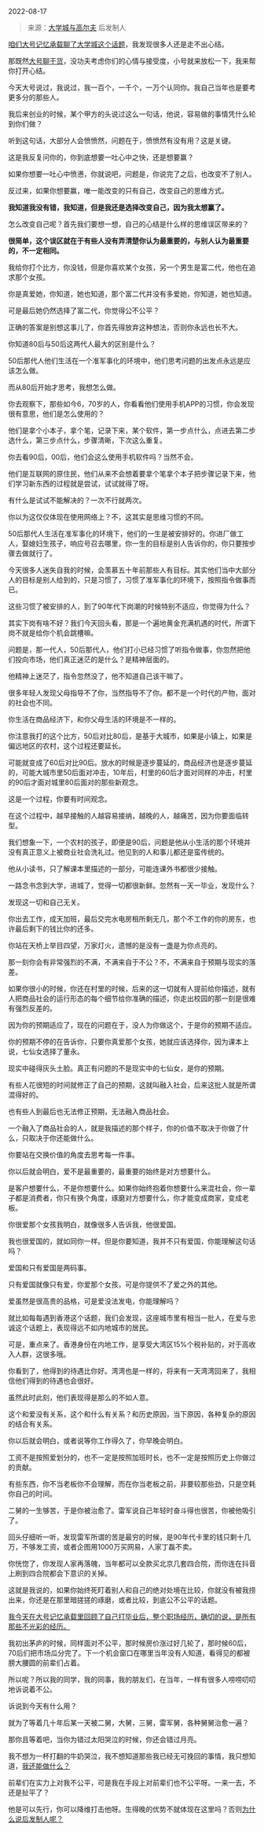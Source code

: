 2022-08-17

> 来源：[大学城与高尔夫](http://mp.weixin.qq.com/s?__biz=MzU3NDc5Nzc0NQ==&mid=2247519760&idx=1&sn=53dbd18a1704f44dd31447c414fc8df0&chksm=fd2e2cceca59a5d808b97065f757a03a993f787f53c68038aac650b29fcb1e5beb5419c5bd49&scene=27#wechat_redirect)
> 后发制人

[咱们大号记忆承载聊了大学城这个话题](http://mp.weixin.qq.com/s?__biz=MzU0MjYwNDU2Mw==&mid=2247507339&idx=1&sn=1da273ca6f7694bd9240229b308d6dd4&chksm=fb1ab1f7cc6d38e171704aaa9733934657795707ddb0094fc67768f22c2309713c0d5169a42b&scene=21#wechat_redirect)，我发现很多人还是走不出心结。

  

那既然[大号聊干货](http://mp.weixin.qq.com/s?__biz=MzU0MjYwNDU2Mw==&mid=2247507339&idx=1&sn=1da273ca6f7694bd9240229b308d6dd4&chksm=fb1ab1f7cc6d38e171704aaa9733934657795707ddb0094fc67768f22c2309713c0d5169a42b&scene=21#wechat_redirect)，没功夫考虑你们的心情与接受度，小号就来放松一下，我来帮你打开心结。  

  

今天大号说过，我说过，我一百个，一千个，一万个认同你。我自己当年也是要考更多分的那些人。

  

我后来创业的时候，某个甲方的头说过这么一句话，他说，容易做的事情凭什么轮到你们做？  

  

听到这句话，大部分人会愤愤然，问题在于，愤愤然有没有用？这是关键。  

  

这是我反复问你的，你到底想要一吐心中之快，还是想要赢？

  

如果你想要一吐心中愤懑，你就说吧，问题是，你说完了之后，也改变不了别人。  

  

反过来，如果你想要赢，唯一能改变的只有自己，改变自己的思维方式。

  

 **我知道我没有错，我知道，但是我还是选择改变自己，因为我太想赢了。**

  

怎么改变自己呢？首先我们要想一想，自己的心结是什么样的思维误区带来的？

  

 **很简单，这个误区就在于有些人没有弄清楚你认为最重要的，与别人认为最重要的，不一定相同。**

  

我给你打个比方，你没钱，但是你喜欢某个女孩，另一个男生是富二代，他也在追求那个女孩。  

  

你是真爱她，你知道，她也知道，那个富二代并没有多爱她，你知道，她也知道。

  

可是最后她仍然选择了富二代，你觉得公不公平？

  

正确的答案是别想这事儿了，你首先得放弃这种想法，否则你永远也长不大。  

  

你知道80后与50后这两代人最大的区别是什么？

  

50后那代人他们生活在一个准军事化的环境中，他们思考问题的出发点永远是应该怎么做。  

  

而从80后开始才思考，我想怎么做。  

  

你去观察下，那些如今6，70岁的人，你看看他们使用手机APP的习惯，你会发现很有意思，他们是怎么使用的？  

  

他们是拿个小本子，拿个笔，记录下来，某个软件，第一步点什么，点进去第二步选什么，第三步点什么，步骤清晰，下次这么重复。

  

你去看90后，00后，他们会这么使用手机软件吗？当然不会。  

  

他们是互联网的原住民，他们从来不会想着要拿个笔拿个本子把步骤记录下来，他们学习新东西的过程就是尝试，试试就得了呀。

  

有什么是试试不能解决的？一次不行就两次。  

  

你以为这仅仅体现在使用网络上？不，这其实是思维习惯的不同。

  

50后那代人生活在准军事化的环境下，他们的一生是被安排好的。你进厂做工人，娶媳妇生孩子，响应号召去哪里，你一生的目标是别人告诉你的，你只要按步骤去做就行了。

  

今天很多人迷失自我的时候，会羡慕五十年前那些人有目标。其实他们当中大部分人的目标是别人给到的，只是习惯了，习惯了准军事化的环境下，按照指令做事而已。

  

这些习惯了被安排的人，到了90年代下岗潮的时候特别不适应，你觉得为什么？  

  

其实下岗有啥不好？我们今天回头看，那是一个遍地黄金充满机遇的时代，所谓下岗不就是给你个机会跳槽嘛。

  

问题是，那一代人，50后那代人，他们打小已经习惯了听指令做事，你忽然把他们投向市场，他们真正迷茫的是什么？是精神层面的。

  

他精神上迷茫了，指令忽然没了，他不知道自己该干嘛了。  

  

很多年轻人发现父母指导不了你，当然指导不了你。都不是一个时代的产物，面对的社会也不同。  

  

你生活在商品经济下，和你父母生活的环境是不一样的。

  

你注意我打的这个比方，50后对比80后，是基于大城市，如果是小镇上，如果是偏远地区的农村，这个过程还要延长。  

  

可能就变成了60后对比90后。放水的时候是逐步蔓延的，商品经济也是逐步蔓延的，可能大城市里50后面对冲击，10年后，村里的60后才面对同样的冲击，村里的90后才面对城里80后面对的那些新观念。

  

这是一个过程，你要有时间观念。

  

在这个过程中，越早接触的人越容易接纳，越晚的人，越痛苦，因为你要面临转型。

  

我们想象一下，一个农村的孩子，即便是90后，问题是他从小生活的那个环境并没有真正意义上被商业社会洗礼过。他见到的人和事儿都还是蛮传统的。  

  

他从小读书，只了解课本里描述的一部分，可能连课外书都很少接触。

  

一路念书念到大学，进城了，觉得一切都很新鲜。忽然有一天一毕业，发现什么？  

  

发现这一切和自己无关。

  

你出去工作，成天加班，最后交完水电房租所剩无几，那个不工作的你的房东，也许最后剩下的钱比你的还多。  

  

你站在天桥上举目四望，万家灯火，遗憾的是没有一盏是为你点亮的。

  

那一刻你会有非常强烈的不满，不满来自于不公？不，不满来自于预期与现实的落差。  

  

如果你很小的时候，你还在村里的时候，后来的这一切就有人提前给你描述，就有人把商品社会的运行形态的每个细节给你准确的描述，你走出校园的那一刻是很难有强烈反差的。

  

因为你的预期适应了，现在的问题在于，没人为你做这个，于是你的预期不适应。

  

你的预期不停的在告诉你，只要你真爱那个女孩，她就应该选择你，因为课本上说，七仙女选择了董永。  

  

现实中碰得灰头土脸。真正有问题的不是现实中的七仙女，是你的预期。

  

有些人花很短的时间就修正了自己的预期，这就叫融入社会，后来这批人就是所谓混得好的。  

  

也有些人到最后也无法修正预期，无法融入商品社会。

  

一个融入了商品社会的人，就是我描述的那个样子，你的价值不取决于你做了什么，只取决于你还能做什么。  

  

你要站在交换价值的角度去思考每一件事。  

  

你以后就会明白，爱不是最重要的，最重要的始终是对方想要什么。  

  

是客户想要什么，不是你想要什么。如果你始终抱着你想要什么来混社会，你一辈子都是消费者，你只有换个角度，琢磨对方想要什么，你才能变成商家，变成老板。  

  

你很爱那个女孩我明白，就像很多人告诉我，他很爱国。  

  

我也很爱国的，就如同你一样。但是你要知道，我并不只有爱国，你能理解这句话吗？  

  

爱国和只有爱国是两码事。  

  

只有爱国就像只有爱，你爱那个女孩，可是你提供不了爱之外的其他。  

  

爱虽然是很高贵的品格，可是爱没法发电，你能理解吗？  

  

就比如每每遇到香港这个话题，我们会发现，这座城市里有相当一批人，在爱与忠诚这个话题上，表现得远不如内地城市的居民。  

  

可是，重点来了。香港身份在内地工作，是享受大湾区15%个税补贴的，对于高收入人群，这很多哦。

  

你看到了，他得到的待遇比你好。湾湾也是一样的，将来有一天湾湾回来了，我相信他们得到的待遇也会很好。  

  

虽然此时此刻，他们表现得是那么的不如人意。

  

这个和爱没有关系，这个和什么有关系？和历史原因，当下原因，各种复杂的原因的结合有关系。  

  

你以后就会明白，或者说等你工作得久了，你早晚会明白。  

  

工资不是按照爱划分的，也不一定是按照加班时长，也不一定是按照历史上你做过的贡献。

  

有些东西，你不当老板你不会理解，而在你当老板之前，非要较那些劲，只是空耗你自己的时间。  

  

二舅的一生够苦，于是你被治愈了。雷军说自己年轻时奋斗得也很苦，你被他吸引了。  

  

回头仔细听一听，发现雷军所谓的苦是最穷的时候，是90年代卡里的钱只剩十几万，不够发工资，或者企图用1000万买网易，人家丁磊不卖。

  

你恍惚了，你发现人家再落魄，当年都可以全款买北京几套四合院，而你连在抖音上刷到四合院都会下意识的关掉。

  

这就是我说的，如果你始终死盯着别人和自己的绝对处境在比较，你就没有被我捞出来，你还是在那里暗搓搓的琢磨，或者比较，到底公不公平的话题。  

  

[我今天在大号记忆承载里回顾了自己打毕业后，整个职场经历，确切的说，是所有那些不光彩的经历。](http://mp.weixin.qq.com/s?__biz=MzU0MjYwNDU2Mw==&mid=2247507339&idx=1&sn=1da273ca6f7694bd9240229b308d6dd4&chksm=fb1ab1f7cc6d38e171704aaa9733934657795707ddb0094fc67768f22c2309713c0d5169a42b&scene=21#wechat_redirect)  

  

我初出茅庐的时候，同样面对不公平，那时候房价涨过好几轮了，那时候60后，70后们把市场瓜分完了。下一个机会窗口在哪里当年没有人知道，看得见的都被膀大腰圆的前辈们占着。

  

所以呢？所以我的同学，我的同事，我的朋友们，在当年，一样有很多人唠唠叨叨地诉说着不公。  

  

诉说到今天有什么用？

  

就为了等着几十年后某一天被二舅，大舅，三舅，雷军舅，各种舅舅治愈一遍？  

  

那你且等着吧，当你为错过太阳哭泣的时候，你还会错过月亮。

  

我不想为一杯打翻的牛奶哭泣，我不想知道那些我已经无可挽回的事情，我只想知道，[我还能做什么？](http://mp.weixin.qq.com/s?__biz=MzU0MjYwNDU2Mw==&mid=2247507339&idx=1&sn=1da273ca6f7694bd9240229b308d6dd4&chksm=fb1ab1f7cc6d38e171704aaa9733934657795707ddb0094fc67768f22c2309713c0d5169a42b&scene=21#wechat_redirect)

  

前辈们在实力上对我不公平，可是我在手段上对前辈们也不公平呀。一来一去，不还是扯平了？

  

他是可以先行，你可以降维打击他呀。生得晚的优势不就体现在这里吗？否则[为什么说后发制人呢？](http://mp.weixin.qq.com/s?__biz=MzU0MjYwNDU2Mw==&mid=2247507339&idx=1&sn=1da273ca6f7694bd9240229b308d6dd4&chksm=fb1ab1f7cc6d38e171704aaa9733934657795707ddb0094fc67768f22c2309713c0d5169a42b&scene=21#wechat_redirect)

